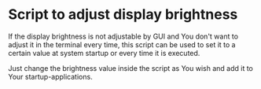 # Script to adjust display brightness

If the display brightness is not adjustable by GUI and You don't want to adjust it in the terminal every time, this script can be used to set it to a certain value at system startup or every time it is executed.

Just change the brightness value inside the script as You wish and add it to Your startup-applications.
